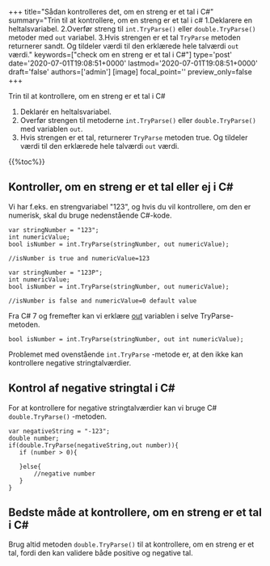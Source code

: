 +++
title="Sådan kontrolleres det, om en streng er et tal i C#"
summary="Trin til at kontrollere, om en streng er et tal i c# 1.Deklarere en heltalsvariabel. 2.Overfør streng til `int.TryParse()` eller `double.TryParse()` metoder med `out` variabel. 3.Hvis strengen er et tal `TryParse` metoden returnerer sandt. Og tildeler værdi til den erklærede hele talværdi `out` værdi."
keywords=["check om en streng er et tal i C#"]
type='post'
date='2020-07-01T19:08:51+0000'
lastmod='2020-07-01T19:08:51+0000'
draft='false'
authors=['admin']
[image]
focal_point=''
preview_only=false
+++

Trin til at kontrollere, om en streng er et tal i C#

1. Deklarér en heltalsvariabel.
2. Overfør strengen til metoderne `int.TryParse()` eller `double.TryParse()` med variablen `out`.
3. Hvis strengen er et tal, returnerer `TryParse` metoden true. Og tildeler værdi til den erklærede hele talværdi `out` værdi.

{{%toc%}}

## Kontroller, om en streng er et tal eller ej i C# 

Vi har f.eks. en strengvariabel "123", og hvis du vil kontrollere, om den er numerisk, skal du bruge nedenstående C#-kode.

```
var stringNumber = "123";
int numericValue;
bool isNumber = int.TryParse(stringNumber, out numericValue);

//isNumber is true and numericValue=123

var stringNumber = "123P";
int numericValue;
bool isNumber = int.TryParse(stringNumber, out numericValue);

//isNumber is false and numericValue=0 default value

```

Fra C# 7 og fremefter kan vi erklære [out](https://www.arungudelli.com/tutorial/c-sharp/difference-between-ref-and-out-parameters-in-c-sharp/) variablen i selve TryParse-metoden.

```
bool isNumber = int.TryParse(stringNumber, out int numericValue);

```

Problemet med ovenstående `int.TryParse` -metode er, at den ikke kan kontrollere negative stringtalværdier.

## Kontrol af negative stringtal i C# 

For at kontrollere for negative stringtalværdier kan vi bruge C# `double.TryParse()` -metoden.

```
var negativeString = "-123";
double number;
if(double.TryParse(negativeString,out number)){
   if (number > 0){

   }else{
       //negative number 
   }   
}
```

## Bedste måde at kontrollere, om en streng er et tal i C# 

Brug altid metoden `double.TryParse()` til at kontrollere, om en streng er et tal, fordi den kan validere både positive og negative tal.
